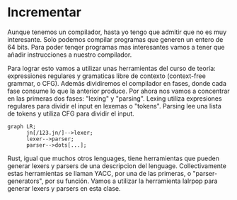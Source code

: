 # Incrementar

Aunque tenemos un compilador, hasta yo tengo que admitir que no es muy
interesante. Solo podemos compilar programas que generen un entero de
64 bits. Para poder tenqer programas mas interesantes vamos a tener
que añadir instrucciones a nuestro compilador.

Para lograr esto vamos a utilizar unas herramientas del curso de
teoría: expressiones regulares y gramaticas libre de contexto
(context-free grammar, o CFG). Además dividiremos el compilador en
fases, donde cada fase consume lo que la anterior produce. Por ahora
nos vamos a concentrar en las primeras dos fases: "lexing" y
"parsing". Lexing utiliza expresiones regulares para dividir el input
en lexemas o "tokens". Parsing lee una lista de tokens y utiliza CFG
para dividir el input.

```mermaid
graph LR;
      jn[/123.jn/]-->lexer;
      lexer-->parser;
      parser-->dots[...];
```

Rust, igual que muchos otros lenguages, tiene herramientas que pueden
generar lexers y parsers de una descripcion del
lenguage. Collectivamente estas herramientas se llaman YACC, por una
de las primeras, o "parser-generators", por su función. Vamos a
utilizar la herramienta lalrpop para generar lexers y parsers en esta
clase.

